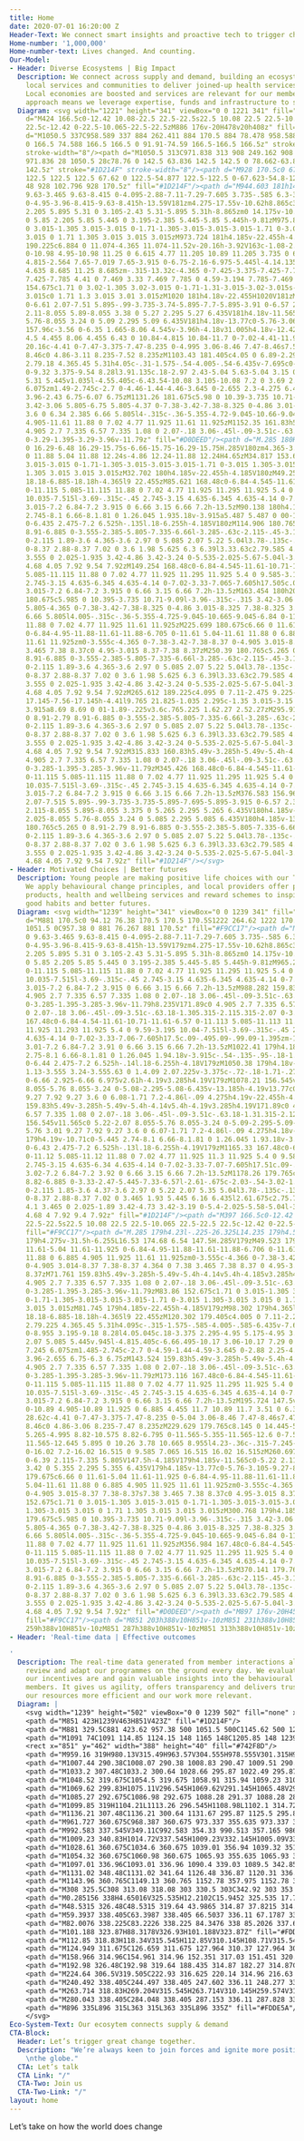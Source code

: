 ```yaml
---
title: Home
date: 2020-07-01 16:20:00 Z
Header-Text: We connect smart insights and proactive tech to trigger change. For good.
Home-number: '1,000,000'
Home-number-text: Lives changed. And counting.
Our-Model:
- Header: Diverse Ecosystems | Big Impact
  Description: We connect across supply and demand, building an ecosystem of partners,
    local services and communities to deliver joined-up health services on the ground.
    Local economies are boosted and services are relevant for our members. This ecosystem
    approach means we leverage expertise, funds and infrastructure to scale fast.
  Diagram: <svg width="1221" height="341" viewBox="0 0 1221 341" fill="none" xmlns="http://www.w3.org/2000/svg"><path
    d="M424 166.5c0-12.42 10.08-22.5 22.5-22.5s22.5 10.08 22.5 22.5-10.065 22.5-22.5
    22.5c-12.42 0-22.5-10.065-22.5-22.5zM886 176v-20H478v20h408z" fill="#1D214F"/><path
    d="M1050.5 337C958.589 337 884 262.411 884 170.5 884 78.478 958.588 4 1050.5 4c92.02
    0 166.5 74.588 166.5 166.5 0 91.91-74.59 166.5-166.5 166.5z" stroke="#1D214F"
    stroke-width="8"/><path d="M1050.5 313C971.838 313 908 249.162 908 170.5 908 91.743
    971.836 28 1050.5 28c78.76 0 142.5 63.836 142.5 142.5 0 78.662-63.84 142.5-142.5
    142.5z" stroke="#1D214F" stroke-width="8"/><path d="M928 170.5c0 67.623 54.877
    122.5 122.5 122.5 67.62 0 122.5-54.877 122.5-122.5 0-67.623-54.8-122.5-122.5-122.5C982.877
    48 928 102.796 928 170.5z" fill="#1D214F"/><path d="M944.603 181h14.58c5.67 0
    9.63-3.465 9.63-8.415 0-4.095-2.88-7.11-7.29-7.605 3.735-.585 6.3-3.465 6.3-7.065
    0-4.95-3.96-8.415-9.63-8.415h-13.59V181zm4.275-17.55v-10.62h8.865c3.465 0 5.895
    2.205 5.895 5.31 0 3.105-2.43 5.31-5.895 5.31h-8.865zm0 14.175v-10.89h9.81c3.465
    0 5.85 2.205 5.85 5.445 0 3.195-2.385 5.445-5.85 5.445h-9.81zM975.839 154.675c1.71
    0 3.015-1.305 3.015-3.015 0-1.71-1.305-3.015-3.015-3.015-1.71 0-3.015 1.305-3.015
    3.015 0 1.71 1.305 3.015 3.015 3.015zM973.724 181h4.185v-22.455h-4.185V181zM994.556
    190.225c6.884 0 11.074-4.365 11.074-11.52v-20.16h-3.92V163c-1.08-2.97-4.499-5.13-8.099-5.13-6.48
    0-10.98 4.95-10.98 11.25 0 6.615 4.77 11.205 10.89 11.205 3.735 0 6.839-2.16 7.919-4.95v3.825c0
    4.815-2.564 7.65-7.019 7.65-3.915 0-6.75-2.16-6.975-5.445l-4.14.135c.18 5.265
    4.635 8.685 11.25 8.685zm-.315-13.32c-4.365 0-7.425-3.375-7.425-7.785 0-4.59 3.195-7.785
    7.425-7.785 4.41 0 7.469 3.33 7.469 7.785 0 4.59-3.194 7.785-7.469 7.785zM1022.11
    154.675c1.71 0 3.02-1.305 3.02-3.015 0-1.71-1.31-3.015-3.02-3.015s-3.01 1.305-3.01
    3.015c0 1.71 1.3 3.015 3.01 3.015zM1020 181h4.18v-22.455H1020V181zM1056.13 157.96c-4
    0-6.61 2.07-7.51 5.895-.99-3.735-3.74-5.895-7.7-5.895-3.91 0-6.57 2.34-7.38 6.39l.14-5.805h-4.19V181h4.19v-11.565c0-5.22
    2.11-8.055 5.89-8.055 3.38 0 5.27 2.295 5.27 6.435V181h4.18v-11.565c0-5.22 2.03-8.055
    5.76-8.055 3.24 0 5.09 2.295 5.09 6.435V181h4.18v-13.77c0-5.76-3.06-9.27-7.92-9.27zM1081.37
    157.96c-3.56 0-6.35 1.665-8.06 4.545v-3.96h-4.18v31.005h4.18v-12.42c1.71 2.835
    4.5 4.455 8.06 4.455 6.43 0 10.84-4.815 10.84-11.7 0-7.02-4.41-11.925-10.84-11.925zm-.86
    20.16c-4.41 0-7.47-3.375-7.47-8.235 0-4.995 3.06-8.46 7.47-8.46s7.52 3.42 7.52
    8.46c0 4.86-3.11 8.235-7.52 8.235zM1103.43 181.405c4.05 0 6.89-2.295 7.61-5.715h.13c0
    2.79.18 4.365.45 5.31h4.05c-.31-1.575-.54-4.005-.54-6.435v-7.695c0-5.31-3.91-9-9.49-9-5.45
    0-9.32 3.375-9.54 8.28l3.91.135c.18-2.97 2.43-5.04 5.63-5.04 3.15 0 5.31 2.25
    5.31 5.445v1.035l-4.55.405c-6.43.54-10.08 3.105-10.08 7.2 0 3.69 2.75 6.075 7.11
    6.075zm1.49-2.745c-2.7 0-4.46-1.44-4.46-3.645 0-2.655 2.3-4.275 6.44-4.635l4.09-.36v1.89c0
    3.96-2.43 6.75-6.07 6.75zM1131.26 181.675c5.98 0 10.39-3.735 10.71-9.09l-3.96-.315c-.32
    3.42-3.06 5.805-6.75 5.805-4.37 0-7.38-3.42-7.38-8.325 0-4.86 3.01-8.325 7.38-8.325
    3.6 0 6.34 2.385 6.66 5.805l4-.315c-.36-5.355-4.72-9.045-10.66-9.045-6.84 0-11.61
    4.905-11.61 11.88 0 7.02 4.77 11.925 11.61 11.925zM1152.35 161.83h5.49v-3.285h-5.49v-5.4h-4.14v5.4h-4.18v3.285h4.18V173.89c0
    4.905 2.7 7.335 6.57 7.335 1.08 0 2.07-.18 3.06-.45l-.09-3.51c-.63.18-1.3.315-2.11.315-2.07
    0-3.29-1.395-3.29-3.96v-11.79z" fill="#D0DEED"/><path d="M.285 180H11.76c9.63
    0 16.29-6.48 16.29-15.75s-6.66-15.75-16.29-15.75H.285V180zm4.365-3.51v-24.48h7.065c7.02
    0 11.88 5.04 11.88 12.24s-4.86 12.24-11.88 12.24H4.65zM34.817 153.675c1.71 0 3.015-1.305
    3.015-3.015 0-1.71-1.305-3.015-3.015-3.015-1.71 0-3.015 1.305-3.015 3.015 0 1.71
    1.305 3.015 3.015 3.015zM32.702 180h4.185v-22.455h-4.185V180zM49.259 180h4.365l9.045-22.455h-4.275l-6.885
    18.18-6.885-18.18h-4.365l9 22.455zM85.621 168.48c0-6.84-4.545-11.61-10.71-11.61-6.57
    0-11.115 5.085-11.115 11.88 0 7.02 4.77 11.925 11.295 11.925 5.4 0 9.585-3.195
    10.035-7.515l-3.69-.315c-.45 2.745-3.15 4.635-6.345 4.635-4.14 0-7.02-3.33-7.065-7.605h17.505c.09-.495.09-.99.09-1.395zm-17.595-1.26c.18-4.275
    3.015-7.2 6.84-7.2 3.915 0 6.66 3.15 6.66 7.2h-13.5zM90.138 180h4.185v-10.71c0-5.445
    2.745-8.1 6.66-8.1.81 0 1.26.045 1.935.18v-3.915a5.487 5.487 0 00-1.44-.18c-3.735
    0-6.435 2.475-7.2 6.525h-.135l.18-6.255h-4.185V180zM114.906 180.765c5.265 0 8.91-2.79
    8.91-6.885 0-3.555-2.385-5.805-7.335-6.66l-3.285-.63c-2.115-.45-3.105-1.485-3.105-3.24
    0-2.115 1.89-3.6 4.365-3.6 2.97 0 5.085 2.07 5.22 5.04l3.78-.135c-.135-4.635-3.825-7.875-9-7.875-4.86
    0-8.37 2.88-8.37 7.02 0 3.6 1.98 5.625 6.3 6.39l3.33.63c2.79.585 4.05 1.575 4.05
    3.555 0 2.025-1.935 3.42-4.86 3.42-3.24 0-5.535-2.025-5.67-5.04l-3.87.09c.135
    4.68 4.05 7.92 9.54 7.92zM149.254 168.48c0-6.84-4.545-11.61-10.71-11.61-6.57 0-11.115
    5.085-11.115 11.88 0 7.02 4.77 11.925 11.295 11.925 5.4 0 9.585-3.195 10.035-7.515l-3.69-.315c-.45
    2.745-3.15 4.635-6.345 4.635-4.14 0-7.02-3.33-7.065-7.605h17.505c.09-.495.09-.99.09-1.395zm-17.595-1.26c.18-4.275
    3.015-7.2 6.84-7.2 3.915 0 6.66 3.15 6.66 7.2h-13.5zM163.454 180h20.97v-3.51h-16.56v-10.935h14.985v-3.24h-14.985v-10.35h16.29V148.5h-20.7V180zM199.991
    180.675c5.985 0 10.395-3.735 10.71-9.09l-3.96-.315c-.315 3.42-3.06 5.805-6.75
    5.805-4.365 0-7.38-3.42-7.38-8.325 0-4.86 3.015-8.325 7.38-8.325 3.6 0 6.345 2.385
    6.66 5.805l4.005-.315c-.36-5.355-4.725-9.045-10.665-9.045-6.84 0-11.61 4.905-11.61
    11.88 0 7.02 4.77 11.925 11.61 11.925zM225.699 180.675c6.66 0 11.61-5.04 11.61-11.925
    0-6.84-4.95-11.88-11.61-11.88-6.705 0-11.61 5.04-11.61 11.88 0 6.885 4.905 11.925
    11.61 11.925zm0-3.555c-4.365 0-7.38-3.42-7.38-8.37 0-4.905 3.015-8.37 7.38-8.37s7.38
    3.465 7.38 8.37c0 4.95-3.015 8.37-7.38 8.37zM250.39 180.765c5.265 0 8.91-2.79
    8.91-6.885 0-3.555-2.385-5.805-7.335-6.66l-3.285-.63c-2.115-.45-3.105-1.485-3.105-3.24
    0-2.115 1.89-3.6 4.365-3.6 2.97 0 5.085 2.07 5.22 5.04l3.78-.135c-.135-4.635-3.825-7.875-9-7.875-4.86
    0-8.37 2.88-8.37 7.02 0 3.6 1.98 5.625 6.3 6.39l3.33.63c2.79.585 4.05 1.575 4.05
    3.555 0 2.025-1.935 3.42-4.86 3.42-3.24 0-5.535-2.025-5.67-5.04l-3.87.09c.135
    4.68 4.05 7.92 9.54 7.92zM265.612 189.225c4.095 0 7.11-2.475 9.225-7.605l10.17-24.075h-4.275l-6.975
    17.145-7.56-17.145h-4.41l9.765 21.825-1.035 2.295c-1.35 3.015-3.15 3.915-5.535
    3.915a8.69 8.69 0 01-1.89-.225v3.6c.765.225 1.62.27 2.52.27zM295.917 180.765c5.265
    0 8.91-2.79 8.91-6.885 0-3.555-2.385-5.805-7.335-6.66l-3.285-.63c-2.115-.45-3.105-1.485-3.105-3.24
    0-2.115 1.89-3.6 4.365-3.6 2.97 0 5.085 2.07 5.22 5.04l3.78-.135c-.135-4.635-3.825-7.875-9-7.875-4.86
    0-8.37 2.88-8.37 7.02 0 3.6 1.98 5.625 6.3 6.39l3.33.63c2.79.585 4.05 1.575 4.05
    3.555 0 2.025-1.935 3.42-4.86 3.42-3.24 0-5.535-2.025-5.67-5.04l-3.87.09c.135
    4.68 4.05 7.92 9.54 7.92zM315.833 160.83h5.49v-3.285h-5.49v-5.4h-4.14v5.4h-4.185v3.285h4.185V172.89c0
    4.905 2.7 7.335 6.57 7.335 1.08 0 2.07-.18 3.06-.45l-.09-3.51c-.63.18-1.305.315-2.115.315-2.07
    0-3.285-1.395-3.285-3.96v-11.79zM345.426 168.48c0-6.84-4.545-11.61-10.71-11.61-6.57
    0-11.115 5.085-11.115 11.88 0 7.02 4.77 11.925 11.295 11.925 5.4 0 9.585-3.195
    10.035-7.515l-3.69-.315c-.45 2.745-3.15 4.635-6.345 4.635-4.14 0-7.02-3.33-7.065-7.605h17.505c.09-.495.09-.99.09-1.395zm-17.595-1.26c.18-4.275
    3.015-7.2 6.84-7.2 3.915 0 6.66 3.15 6.66 7.2h-13.5zM376.583 156.96c-4.005 0-6.615
    2.07-7.515 5.895-.99-3.735-3.735-5.895-7.695-5.895-3.915 0-6.57 2.34-7.38 6.39l.135-5.805h-4.185V180h4.185v-11.565c0-5.22
    2.115-8.055 5.895-8.055 3.375 0 5.265 2.295 5.265 6.435V180h4.185v-11.565c0-5.22
    2.025-8.055 5.76-8.055 3.24 0 5.085 2.295 5.085 6.435V180h4.185v-13.77c0-5.76-3.06-9.27-7.92-9.27zM398.222
    180.765c5.265 0 8.91-2.79 8.91-6.885 0-3.555-2.385-5.805-7.335-6.66l-3.285-.63c-2.115-.45-3.105-1.485-3.105-3.24
    0-2.115 1.89-3.6 4.365-3.6 2.97 0 5.085 2.07 5.22 5.04l3.78-.135c-.135-4.635-3.825-7.875-9-7.875-4.86
    0-8.37 2.88-8.37 7.02 0 3.6 1.98 5.625 6.3 6.39l3.33.63c2.79.585 4.05 1.575 4.05
    3.555 0 2.025-1.935 3.42-4.86 3.42-3.24 0-5.535-2.025-5.67-5.04l-3.87.09c.135
    4.68 4.05 7.92 9.54 7.92z" fill="#1D214F"/></svg>
- Header: Motivated Choices | Better futures
  Description: Young people are making positive life choices with our Tiko platform.
    We apply behavioural change principles, and local providers offer popular local
    products, health and wellbeing services and reward schemes to inspire lasting
    good habits and better futures.
  Diagram: <svg width="1239" height="341" viewBox="0 0 1239 341" fill="none" xmlns="http://www.w3.org/2000/svg"><path
    d="M881 170.5c0 94.12 76.38 170.5 170.5 170.5S1222 264.62 1222 170.5 1145.73 0
    1051.5 0C957.38 0 881 76.267 881 170.5z" fill="#F9CC17"/><path d="M915.285 179h14.58c5.67
    0 9.63-3.465 9.63-8.415 0-4.095-2.88-7.11-7.29-7.605 3.735-.585 6.3-3.465 6.3-7.065
    0-4.95-3.96-8.415-9.63-8.415h-13.59V179zm4.275-17.55v-10.62h8.865c3.465 0 5.895
    2.205 5.895 5.31 0 3.105-2.43 5.31-5.895 5.31h-8.865zm0 14.175v-10.89h9.81c3.465
    0 5.85 2.205 5.85 5.445 0 3.195-2.385 5.445-5.85 5.445h-9.81zM965.201 167.48c0-6.84-4.545-11.61-10.71-11.61-6.57
    0-11.115 5.085-11.115 11.88 0 7.02 4.77 11.925 11.295 11.925 5.4 0 9.585-3.195
    10.035-7.515l-3.69-.315c-.45 2.745-3.15 4.635-6.345 4.635-4.14 0-7.02-3.33-7.065-7.605h17.505c.09-.495.09-.99.09-1.395zm-17.595-1.26c.18-4.275
    3.015-7.2 6.84-7.2 3.915 0 6.66 3.15 6.66 7.2h-13.5zM988.282 159.83h5.49v-3.285h-5.49v-5.4h-4.14v5.4h-8.235v-5.4h-4.14v5.4h-4.185v3.285h4.185V171.89c0
    4.905 2.7 7.335 6.57 7.335 1.08 0 2.07-.18 3.06-.45l-.09-3.51c-.63.18-1.305.315-2.115.315-2.07
    0-3.285-1.395-3.285-3.96v-11.79h8.235V171.89c0 4.905 2.7 7.335 6.57 7.335 1.08
    0 2.07-.18 3.06-.45l-.09-3.51c-.63.18-1.305.315-2.115.315-2.07 0-3.285-1.395-3.285-3.96v-11.79zM1017.89
    167.48c0-6.84-4.54-11.61-10.71-11.61-6.57 0-11.113 5.085-11.113 11.88 0 7.02 4.773
    11.925 11.293 11.925 5.4 0 9.59-3.195 10.04-7.515l-3.69-.315c-.45 2.745-3.15 4.635-6.35
    4.635-4.14 0-7.02-3.33-7.06-7.605h17.5c.09-.495.09-.99.09-1.395zm-17.59-1.26c.18-4.275
    3.01-7.2 6.84-7.2 3.91 0 6.66 3.15 6.66 7.2h-13.5zM1022.41 179h4.18v-10.71c0-5.445
    2.75-8.1 6.66-8.1.81 0 1.26.045 1.94.18v-3.915c-.54-.135-.95-.18-1.44-.18-3.74
    0-6.44 2.475-7.2 6.525h-.14l.18-6.255h-4.18V179zM1050.38 179h4.18v-19.17h5.04v-3.285h-5.04v-2.61c0-2.205
    1.13-3.555 3.24-3.555.63 0 1.4.09 2.07.225v-3.375c-.72-.18-1.71-.27-2.83-.27-3.87
    0-6.66 2.925-6.66 6.975v2.61h-4.19v3.285h4.19V179zM1078.21 156.545v11.565c0 5.22-2.07
    8.055-5.76 8.055-3.24 0-5.08-2.295-5.08-6.435v-13.185h-4.19v13.77c0 5.76 3.02
    9.27 7.92 9.27 3.6 0 6.08-1.71 7.2-4.86l-.09 4.275h4.19v-22.455h-4.19zM1094.87
    159.83h5.49v-3.285h-5.49v-5.4h-4.14v5.4h-4.19v3.285h4.19V171.89c0 4.905 2.7 7.335
    6.57 7.335 1.08 0 2.07-.18 3.06-.45l-.09-3.51c-.63.18-1.31.315-2.12.315-2.07 0-3.28-1.395-3.28-3.96v-11.79zM1119.66
    156.545v11.565c0 5.22-2.07 8.055-5.76 8.055-3.24 0-5.09-2.295-5.09-6.435v-13.185h-4.18v13.77c0
    5.76 3.01 9.27 7.92 9.27 3.6 0 6.07-1.71 7.2-4.86l-.09 4.275h4.18v-22.455h-4.18zM1129.15
    179h4.19v-10.71c0-5.445 2.74-8.1 6.66-8.1.81 0 1.26.045 1.93.18v-3.915c-.54-.135-.94-.18-1.44-.18-3.73
    0-6.43 2.475-7.2 6.525h-.13l.18-6.255h-4.19V179zM1165.33 167.48c0-6.84-4.55-11.61-10.71-11.61-6.57
    0-11.12 5.085-11.12 11.88 0 7.02 4.77 11.925 11.3 11.925 5.4 0 9.58-3.195 10.03-7.515l-3.69-.315c-.45
    2.745-3.15 4.635-6.34 4.635-4.14 0-7.02-3.33-7.07-7.605h17.51c.09-.495.09-.99.09-1.395zm-17.6-1.26c.18-4.275
    3.02-7.2 6.84-7.2 3.92 0 6.66 3.15 6.66 7.2h-13.5zM1178.26 179.765c5.18 0 8.82-2.79
    8.82-6.885 0-3.33-2.47-5.445-7.33-6.57l-2.61-.675c-2.03-.54-3.02-1.62-3.02-3.285
    0-2.115 1.85-3.6 4.37-3.6 2.97 0 5.22 2.07 5.35 5.04l3.78-.135c-.13-4.635-3.91-7.875-9.13-7.875-4.91
    0-8.37 2.88-8.37 7.02 0 3.465 1.93 5.445 6.16 6.435l2.61.675c2.75.72 4.1 1.665
    4.1 3.465 0 2.025-1.89 3.42-4.73 3.42-3.19 0-5.4-2.025-5.58-5.04l-3.82.09c.13
    4.68 4 7.92 9.4 7.92z" fill="#1D214F"/><path d="M397 166.5c0-12.42 10.08-22.5
    22.5-22.5s22.5 10.08 22.5 22.5-10.065 22.5-22.5 22.5c-12.42 0-22.5-10.065-22.5-22.5z"
    fill="#F9CC17"/><path d="M.285 179h4.23l-.225-26.325L14.235 179h4.59l9.945-26.325L28.545
    179h4.275v-31.5h-6.255L16.53 174.68 6.54 147.5H.285V179zM49.523 179.675c6.66 0
    11.61-5.04 11.61-11.925 0-6.84-4.95-11.88-11.61-11.88-6.706 0-11.61 5.04-11.61
    11.88 0 6.885 4.905 11.925 11.61 11.925zm0-3.555c-4.366 0-7.38-3.42-7.38-8.37
    0-4.905 3.014-8.37 7.38-8.37 4.364 0 7.38 3.465 7.38 8.37 0 4.95-3.015 8.37-7.38
    8.37zM71.761 159.83h5.49v-3.285h-5.49v-5.4h-4.14v5.4h-4.185v3.285h4.185V171.89c0
    4.905 2.7 7.335 6.57 7.335 1.08 0 2.07-.18 3.06-.45l-.09-3.51c-.63.18-1.305.315-2.115.315-2.07
    0-3.285-1.395-3.285-3.96v-11.79zM83.86 152.675c1.71 0 3.015-1.305 3.015-3.015
    0-1.71-1.305-3.015-3.015-3.015-1.71 0-3.015 1.305-3.015 3.015 0 1.71 1.305 3.015
    3.015 3.015zM81.745 179h4.185v-22.455h-4.185V179zM98.302 179h4.365l9.045-22.455h-4.275l-6.885
    18.18-6.885-18.18h-4.365l9 22.455zM120.302 179.405c4.005 0 7.11-2.295 7.785-5.715h.135c0
    2.79.225 4.365.45 5.31h4.095c-.315-1.575-.585-4.005-.585-6.435v-7.695c0-5.535-3.42-9-9.27-9-4.995
    0-8.955 3.195-9.18 8.28l4.05.045c.18-3.375 2.295-4.95 5.175-4.95 3.195 0 5.085
    2.07 5.085 5.445v.945l-4.815.405c-6.66.495-10.17 3.06-10.17 7.29 0 3.69 2.88 6.075
    7.245 6.075zm1.485-2.745c-2.7 0-4.59-1.44-4.59-3.645 0-2.88 2.25-4.365 6.57-4.725l4.32-.36v1.98c0
    3.96-2.655 6.75-6.3 6.75zM143.524 159.83h5.49v-3.285h-5.49v-5.4h-4.14v5.4h-4.185v3.285h4.185V171.89c0
    4.905 2.7 7.335 6.57 7.335 1.08 0 2.07-.18 3.06-.45l-.09-3.51c-.63.18-1.305.315-2.115.315-2.07
    0-3.285-1.395-3.285-3.96v-11.79zM173.116 167.48c0-6.84-4.545-11.61-10.71-11.61-6.57
    0-11.115 5.085-11.115 11.88 0 7.02 4.77 11.925 11.295 11.925 5.4 0 9.585-3.195
    10.035-7.515l-3.69-.315c-.45 2.745-3.15 4.635-6.345 4.635-4.14 0-7.02-3.33-7.065-7.605h17.505c.09-.495.09-.99.09-1.395zm-17.595-1.26c.18-4.275
    3.015-7.2 6.84-7.2 3.915 0 6.66 3.15 6.66 7.2h-13.5zM195.724 147.5v13.005c-1.71-2.88-4.5-4.545-8.01-4.545-6.435
    0-10.89 4.905-10.89 11.925 0 6.885 4.455 11.7 10.89 11.7 3.51 0 6.3-1.62 8.01-4.455V179h4.185v-31.5h-4.185zm-7.2
    28.62c-4.41 0-7.47-3.375-7.47-8.235 0-5.04 3.06-8.46 7.47-8.46s7.47 3.465 7.47
    8.46c0 4.86-3.06 8.235-7.47 8.235zM229.629 179.765c8.145 0 14.445-5.4 14.85-12.42l-4.275-.315c-.45
    5.265-4.995 8.82-10.575 8.82-6.795 0-11.565-5.355-11.565-12.6 0-7.515 4.995-12.645
    11.565-12.645 5.895 0 10.26 3.78 10.665 8.955l4.23-.36c-.315-7.245-6.885-12.465-14.895-12.465-9.225
    0-16.02 7.2-16.02 16.515 0 9.585 7.065 16.515 16.02 16.515zM260.697 155.96c-3.78
    0-6.39 2.115-7.335 5.805V147.5h-4.185V179h4.185v-11.565c0-5.22 2.115-8.055 5.94-8.055
    3.42 0 5.355 2.295 5.355 6.435V179h4.185v-13.77c0-5.76-3.105-9.27-8.145-9.27zM284.718
    179.675c6.66 0 11.61-5.04 11.61-11.925 0-6.84-4.95-11.88-11.61-11.88-6.705 0-11.61
    5.04-11.61 11.88 0 6.885 4.905 11.925 11.61 11.925zm0-3.555c-4.365 0-7.38-3.42-7.38-8.37
    0-4.905 3.015-8.37 7.38-8.37s7.38 3.465 7.38 8.37c0 4.95-3.015 8.37-7.38 8.37zM302.883
    152.675c1.71 0 3.015-1.305 3.015-3.015 0-1.71-1.305-3.015-3.015-3.015-1.71 0-3.015
    1.305-3.015 3.015 0 1.71 1.305 3.015 3.015 3.015zM300.768 179h4.185v-22.455h-4.185V179zM321.061
    179.675c5.985 0 10.395-3.735 10.71-9.09l-3.96-.315c-.315 3.42-3.06 5.805-6.75
    5.805-4.365 0-7.38-3.42-7.38-8.325 0-4.86 3.015-8.325 7.38-8.325 3.6 0 6.345 2.385
    6.66 5.805l4.005-.315c-.36-5.355-4.725-9.045-10.665-9.045-6.84 0-11.61 4.905-11.61
    11.88 0 7.02 4.77 11.925 11.61 11.925zM356.984 167.48c0-6.84-4.545-11.61-10.71-11.61-6.57
    0-11.115 5.085-11.115 11.88 0 7.02 4.77 11.925 11.295 11.925 5.4 0 9.585-3.195
    10.035-7.515l-3.69-.315c-.45 2.745-3.15 4.635-6.345 4.635-4.14 0-7.02-3.33-7.065-7.605h17.505c.09-.495.09-.99.09-1.395zm-17.595-1.26c.18-4.275
    3.015-7.2 6.84-7.2 3.915 0 6.66 3.15 6.66 7.2h-13.5zM370.141 179.765c5.265 0 8.91-2.79
    8.91-6.885 0-3.555-2.385-5.805-7.335-6.66l-3.285-.63c-2.115-.45-3.105-1.485-3.105-3.24
    0-2.115 1.89-3.6 4.365-3.6 2.97 0 5.085 2.07 5.22 5.04l3.78-.135c-.135-4.635-3.825-7.875-9-7.875-4.86
    0-8.37 2.88-8.37 7.02 0 3.6 1.98 5.625 6.3 6.39l3.33.63c2.79.585 4.05 1.575 4.05
    3.555 0 2.025-1.935 3.42-4.86 3.42-3.24 0-5.535-2.025-5.67-5.04l-3.87.09c.135
    4.68 4.05 7.92 9.54 7.92z" fill="#D0DEED"/><path d="M897 176v-20H451v20h446z"
    fill="#F9CC17"/><path d="M851 203h388v10H851v-10zM851 231h388v10H851v-10zM851
    259h388v10H851v-10zM851 287h388v10H851v-10zM851 313h388v10H851v-10z" fill="#1D214F"/></svg>
- Header: 'Real-time data | Effective outcomes

'
  Description: The real-time data generated from member interactions allows us to
    review and adapt our programmes on the ground every day. We evaluate how effective
    our incentives are and gain valuable insights into the behavioural trends of our
    members. It gives us agility, offers transparency and delivers trust. This makes
    our resources more efficient and our work more relevant.
  Diagram: |
    <svg width="1239" height="502" viewBox="0 0 1239 502" fill="none" xmlns="http://www.w3.org/2000/svg">
    <path d="M851 423H1239V463H851V423Z" fill="#1D214F"/>
    <path d="M881 329.5C881 423.62 957.38 500 1051.5 500C1145.62 500 1222 423.62 1222 329.5C1222 235.38 1145.73 159 1051.5 159C957.38 159 881 235.267 881 329.5Z" fill="#FDDE5A"/>
    <path d="M1091 74C1091 114.85 1124.15 148 1165 148C1205.85 148 1239 114.85 1239 74C1239 33.1504 1205.9 -1.44691e-06 1165 -3.23465e-06C1124.15 -5.02024e-06 1091 33.1014 1091 74Z" fill="#FDDE5A"/>
    <rect x="851" y="462" width="388" height="40" fill="#742F8D"/>
    <path d="M959.16 319H980.13V315.49H963.57V304.555H978.555V301.315H963.57V290.965H979.86V287.5H959.16V319Z" fill="#742F8D"/>
    <path d="M1007.44 290.38C1008.07 290.38 1008.83 290.47 1009.51 290.605V287.23C1008.79 287.05 1007.8 286.96 1006.67 286.96C1002.8 286.96 1000.01 289.885 1000.01 293.935V296.545H992.092V293.935C992.092 291.73 993.217 290.38 995.332 290.38C995.962 290.38 996.727 290.47 997.402 290.605V287.23C996.682 287.05 995.692 286.96 994.567 286.96C990.697 286.96 987.907 289.885 987.907 293.935V296.545H983.722V299.83H987.907V319H992.092V299.83H1000.01V319H1004.2V299.83H1009.24V296.545H1004.2V293.935C1004.2 291.73 1005.32 290.38 1007.44 290.38Z" fill="#742F8D"/>
    <path d="M1033.2 307.48C1033.2 300.64 1028.66 295.87 1022.49 295.87C1015.92 295.87 1011.38 300.955 1011.38 307.75C1011.38 314.77 1016.15 319.675 1022.67 319.675C1028.07 319.675 1032.26 316.48 1032.71 312.16L1029.02 311.845C1028.57 314.59 1025.87 316.48 1022.67 316.48C1018.53 316.48 1015.65 313.15 1015.61 308.875H1033.11C1033.2 308.38 1033.2 307.885 1033.2 307.48ZM1015.61 306.22C1015.79 301.945 1018.62 299.02 1022.45 299.02C1026.36 299.02 1029.11 302.17 1029.11 306.22H1015.61Z" fill="#742F8D"/>
    <path d="M1048.52 319.675C1054.5 319.675 1058.91 315.94 1059.23 310.585L1055.27 310.27C1054.95 313.69 1052.21 316.075 1048.52 316.075C1044.15 316.075 1041.14 312.655 1041.14 307.75C1041.14 302.89 1044.15 299.425 1048.52 299.425C1052.12 299.425 1054.86 301.81 1055.18 305.23L1059.18 304.915C1058.82 299.56 1054.46 295.87 1048.52 295.87C1041.68 295.87 1036.91 300.775 1036.91 307.75C1036.91 314.77 1041.68 319.675 1048.52 319.675Z" fill="#742F8D"/>
    <path d="M1069.62 299.83H1075.11V296.545H1069.62V291.145H1065.48V296.545H1061.29V299.83H1065.48V307.93V311.89C1065.48 316.795 1068.18 319.225 1072.05 319.225C1073.13 319.225 1074.12 319.045 1075.11 318.775L1075.02 315.265C1074.39 315.445 1073.71 315.58 1072.9 315.58C1070.83 315.58 1069.62 314.185 1069.62 311.62V307.93V299.83Z" fill="#742F8D"/>
    <path d="M1085.27 292.675C1086.98 292.675 1088.28 291.37 1088.28 289.66C1088.28 287.95 1086.98 286.645 1085.27 286.645C1083.56 286.645 1082.25 287.95 1082.25 289.66C1082.25 291.37 1083.56 292.675 1085.27 292.675ZM1078.29 318.73L1082.34 319.54L1089 296.815L1085 296.005L1078.29 318.73Z" fill="#742F8D"/>
    <path d="M1099.85 319H1104.21L1113.26 296.545H1108.98L1102.1 314.725L1095.21 296.545H1090.85L1099.85 319Z" fill="#742F8D"/>
    <path d="M1136.21 307.48C1136.21 300.64 1131.67 295.87 1125.5 295.87C1118.93 295.87 1114.39 300.955 1114.39 307.75C1114.39 314.77 1119.16 319.675 1125.68 319.675C1131.08 319.675 1135.27 316.48 1135.72 312.16L1132.03 311.845C1131.58 314.59 1128.88 316.48 1125.68 316.48C1121.54 316.48 1118.66 313.15 1118.62 308.875H1136.12C1136.21 308.38 1136.21 307.885 1136.21 307.48ZM1118.62 306.22C1118.8 301.945 1121.63 299.02 1125.46 299.02C1129.37 299.02 1132.12 302.17 1132.12 306.22H1118.62Z" fill="#742F8D"/>
    <path d="M961.727 360.675C968.387 360.675 973.337 355.635 973.337 348.75C973.337 341.91 968.387 336.87 961.727 336.87C955.022 336.87 950.117 341.91 950.117 348.75C950.117 355.635 955.022 360.675 961.727 360.675ZM961.727 357.12C957.362 357.12 954.347 353.7 954.347 348.75C954.347 343.845 957.362 340.38 961.727 340.38C966.092 340.38 969.107 343.845 969.107 348.75C969.107 353.7 966.092 357.12 961.727 357.12Z" fill="#742F8D"/>
    <path d="M992.583 337.545V349.11C992.583 354.33 990.513 357.165 986.823 357.165C983.583 357.165 981.738 354.87 981.738 350.73V337.545H977.553V351.315C977.553 357.075 980.568 360.585 985.473 360.585C989.073 360.585 991.548 358.875 992.673 355.725L992.583 360H996.768V337.545H992.583Z" fill="#742F8D"/>
    <path d="M1009.23 340.83H1014.72V337.545H1009.23V332.145H1005.09V337.545H1000.91V340.83H1005.09V348.93V352.89C1005.09 357.795 1007.79 360.225 1011.66 360.225C1012.74 360.225 1013.73 360.045 1014.72 359.775L1014.63 356.265C1014 356.445 1013.33 356.58 1012.52 356.58C1010.45 356.58 1009.23 355.185 1009.23 352.62V348.93V340.83Z" fill="#742F8D"/>
    <path d="M1028.61 360.675C1034.6 360.675 1039.01 356.94 1039.32 351.585L1035.36 351.27C1035.05 354.69 1032.3 357.075 1028.61 357.075C1024.25 357.075 1021.23 353.655 1021.23 348.75C1021.23 343.89 1024.25 340.425 1028.61 340.425C1032.21 340.425 1034.96 342.81 1035.27 346.23L1039.28 345.915C1038.92 340.56 1034.55 336.87 1028.61 336.87C1021.77 336.87 1017 341.775 1017 348.75C1017 355.77 1021.77 360.675 1028.61 360.675Z" fill="#742F8D"/>
    <path d="M1054.32 360.675C1060.98 360.675 1065.93 355.635 1065.93 348.75C1065.93 341.91 1060.98 336.87 1054.32 336.87C1047.62 336.87 1042.71 341.91 1042.71 348.75C1042.71 355.635 1047.62 360.675 1054.32 360.675ZM1054.32 357.12C1049.96 357.12 1046.94 353.7 1046.94 348.75C1046.94 343.845 1049.96 340.38 1054.32 340.38C1058.69 340.38 1061.7 343.845 1061.7 348.75C1061.7 353.7 1058.69 357.12 1054.32 357.12Z" fill="#742F8D"/>
    <path d="M1097.01 336.96C1093.01 336.96 1090.4 339.03 1089.5 342.855C1088.51 339.12 1085.76 336.96 1081.8 336.96C1077.89 336.96 1075.23 339.3 1074.42 343.35L1074.56 337.545H1070.37V360H1074.56V348.435C1074.56 343.215 1076.67 340.38 1080.45 340.38C1083.83 340.38 1085.72 342.675 1085.72 346.815V360H1089.9V348.435C1089.9 343.215 1091.93 340.38 1095.66 340.38C1098.9 340.38 1100.75 342.675 1100.75 346.815V360H1104.93V346.23C1104.93 340.47 1101.87 336.96 1097.01 336.96Z" fill="#742F8D"/>
    <path d="M1131.02 348.48C1131.02 341.64 1126.48 336.87 1120.31 336.87C1113.74 336.87 1109.2 341.955 1109.2 348.75C1109.2 355.77 1113.97 360.675 1120.49 360.675C1125.89 360.675 1130.08 357.48 1130.53 353.16L1126.84 352.845C1126.39 355.59 1123.69 357.48 1120.49 357.48C1116.35 357.48 1113.47 354.15 1113.43 349.875H1130.93C1131.02 349.38 1131.02 348.885 1131.02 348.48ZM1113.43 347.22C1113.61 342.945 1116.44 340.02 1120.27 340.02C1124.18 340.02 1126.93 343.17 1126.93 347.22H1113.43Z" fill="#742F8D"/>
    <path d="M1143.96 360.765C1149.13 360.765 1152.78 357.975 1152.78 353.88C1152.78 350.55 1150.3 348.435 1145.44 347.31L1142.83 346.635C1140.81 346.095 1139.82 345.015 1139.82 343.35C1139.82 341.235 1141.66 339.75 1144.18 339.75C1147.15 339.75 1149.4 341.82 1149.54 344.79L1153.32 344.655C1153.18 340.02 1149.4 336.78 1144.18 336.78C1139.28 336.78 1135.81 339.66 1135.81 343.8C1135.81 347.265 1137.75 349.245 1141.98 350.235L1144.59 350.91C1147.33 351.63 1148.68 352.575 1148.68 354.375C1148.68 356.4 1146.79 357.795 1143.96 357.795C1140.76 357.795 1138.56 355.77 1138.38 352.755L1134.55 352.845C1134.69 357.525 1138.56 360.765 1143.96 360.765Z" fill="#742F8D"/>
    <path d="M308 325.5C308 313.08 318.08 303 330.5 303C342.92 303 353 313.08 353 325.5C353 337.92 342.935 348 330.5 348C318.08 348 308 337.935 308 325.5Z" fill="#FDDE5A"/>
    <path d="M0.285156 338H4.65016V325.535H12.2102C15.9452 325.535 17.7002 326.975 18.0152 330.215L18.4202 335.21C18.5552 336.335 18.7352 337.325 18.9602 338H23.4152C23.1002 337.235 22.8752 336.155 22.7852 334.85L22.3352 329.855C22.0202 325.85 19.8602 323.825 15.7202 323.555C20.2652 323.105 23.4152 319.82 23.4152 315.59C23.4152 310.235 19.0502 306.5 12.7952 306.5H0.285156V338ZM4.65016 322.07V310.01H12.5702C16.3502 310.01 18.9602 312.485 18.9602 316.085C18.9602 319.64 16.3502 322.07 12.5702 322.07H4.65016Z" fill="#FDDE5A"/>
    <path d="M48.5315 326.48C48.5315 319.64 43.9865 314.87 37.8215 314.87C31.2515 314.87 26.7065 319.955 26.7065 326.75C26.7065 333.77 31.4765 338.675 38.0015 338.675C43.4015 338.675 47.5865 335.48 48.0365 331.16L44.3465 330.845C43.8965 333.59 41.1965 335.48 38.0015 335.48C33.8615 335.48 30.9815 332.15 30.9365 327.875H48.4415C48.5315 327.38 48.5315 326.885 48.5315 326.48ZM30.9365 325.22C31.1165 320.945 33.9515 318.02 37.7765 318.02C41.6915 318.02 44.4365 321.17 44.4365 325.22H30.9365Z" fill="#FDDE5A"/>
    <path d="M59.3937 338.405C63.3987 338.405 66.5037 336.11 67.1787 332.69H67.3137C67.3137 335.48 67.5387 337.055 67.7637 338H71.8587C71.5437 336.425 71.2737 333.995 71.2737 331.565V323.87C71.2737 318.335 67.8537 314.87 62.0037 314.87C57.0087 314.87 53.0487 318.065 52.8237 323.15L56.8737 323.195C57.0537 319.82 59.1687 318.245 62.0487 318.245C65.2437 318.245 67.1337 320.315 67.1337 323.69V324.635L62.3187 325.04C55.6587 325.535 52.1487 328.1 52.1487 332.33C52.1487 336.02 55.0287 338.405 59.3937 338.405ZM60.8787 335.66C58.1787 335.66 56.2887 334.22 56.2887 332.015C56.2887 329.135 58.5387 327.65 62.8587 327.29L67.1787 326.93V328.91C67.1787 332.87 64.5237 335.66 60.8787 335.66Z" fill="#FDDE5A"/>
    <path d="M82.0076 338.225C83.2226 338.225 84.3476 338 85.2026 337.685L85.0676 334.175C84.5276 334.4 83.9426 334.535 83.4026 334.535C81.5126 334.535 80.6126 333.365 80.6126 330.935V327.47V306.5H76.4276V327.47V331.745C76.4276 336.245 78.7226 338.225 82.0076 338.225Z" fill="#FDDE5A"/>
    <path d="M101.188 323.87H88.3178V326.93H101.188V323.87Z" fill="#FDDE5A"/>
    <path d="M112.85 318.83H118.34V315.545H112.85V310.145H108.71V315.545H104.525V318.83H108.71V326.93V330.89C108.71 335.795 111.41 338.225 115.28 338.225C116.36 338.225 117.35 338.045 118.34 337.775L118.25 334.265C117.62 334.445 116.945 334.58 116.135 334.58C114.065 334.58 112.85 333.185 112.85 330.62V326.93V318.83Z" fill="#FDDE5A"/>
    <path d="M124.949 311.675C126.659 311.675 127.964 310.37 127.964 308.66C127.964 306.95 126.659 305.645 124.949 305.645C123.239 305.645 121.934 306.95 121.934 308.66C121.934 310.37 123.239 311.675 124.949 311.675ZM122.834 338H127.019V315.545H122.834V338Z" fill="#FDDE5A"/>
    <path d="M158.966 314.96C154.961 314.96 152.351 317.03 151.451 320.855C150.461 317.12 147.716 314.96 143.756 314.96C139.841 314.96 137.186 317.3 136.376 321.35L136.511 315.545H132.326V338H136.511V326.435C136.511 321.215 138.626 318.38 142.406 318.38C145.781 318.38 147.671 320.675 147.671 324.815V338H151.856V326.435C151.856 321.215 153.881 318.38 157.616 318.38C160.856 318.38 162.701 320.675 162.701 324.815V338H166.886V324.23C166.886 318.47 163.826 314.96 158.966 314.96Z" fill="#FDDE5A"/>
    <path d="M192.98 326.48C192.98 319.64 188.435 314.87 182.27 314.87C175.7 314.87 171.155 319.955 171.155 326.75C171.155 333.77 175.925 338.675 182.45 338.675C187.85 338.675 192.035 335.48 192.485 331.16L188.795 330.845C188.345 333.59 185.645 335.48 182.45 335.48C178.31 335.48 175.43 332.15 175.385 327.875H192.89C192.98 327.38 192.98 326.885 192.98 326.48ZM175.385 325.22C175.565 320.945 178.4 318.02 182.225 318.02C186.14 318.02 188.885 321.17 188.885 325.22H175.385Z" fill="#FDDE5A"/>
    <path d="M224.64 306.5V319.505C222.93 316.625 220.14 314.96 216.63 314.96C210.195 314.96 205.74 319.865 205.74 326.885C205.74 333.77 210.195 338.585 216.63 338.585C220.14 338.585 222.93 336.965 224.64 334.13V338H228.825V333.23V306.5H224.64ZM217.44 335.12C213.03 335.12 209.97 331.745 209.97 326.885C209.97 321.845 213.03 318.425 217.44 318.425C221.85 318.425 224.91 321.89 224.91 326.885C224.91 331.745 221.85 335.12 217.44 335.12Z" fill="#FDDE5A"/>
    <path d="M240.492 338.405C244.497 338.405 247.602 336.11 248.277 332.69H248.412C248.412 335.48 248.637 337.055 248.862 338H252.957C252.642 336.425 252.372 333.995 252.372 331.565V323.87C252.372 318.335 248.952 314.87 243.102 314.87C238.107 314.87 234.147 318.065 233.922 323.15L237.972 323.195C238.152 319.82 240.267 318.245 243.147 318.245C246.342 318.245 248.232 320.315 248.232 323.69V324.635L243.417 325.04C236.757 325.535 233.247 328.1 233.247 332.33C233.247 336.02 236.127 338.405 240.492 338.405ZM241.977 335.66C239.277 335.66 237.387 334.22 237.387 332.015C237.387 329.135 239.637 327.65 243.957 327.29L248.277 326.93V328.91C248.277 332.87 245.622 335.66 241.977 335.66Z" fill="#FDDE5A"/>
    <path d="M263.714 318.83H269.204V315.545H263.714V310.145H259.574V315.545H255.389V318.83H259.574V326.93V330.89C259.574 335.795 262.274 338.225 266.144 338.225C267.224 338.225 268.214 338.045 269.204 337.775L269.114 334.265C268.484 334.445 267.809 334.58 266.999 334.58C264.929 334.58 263.714 333.185 263.714 330.62V326.93V318.83Z" fill="#FDDE5A"/>
    <path d="M280.043 338.405C284.048 338.405 287.153 336.11 287.828 332.69H287.963C287.963 335.48 288.188 337.055 288.413 338H292.508C292.193 336.425 291.923 333.995 291.923 331.565V323.87C291.923 318.335 288.503 314.87 282.653 314.87C277.658 314.87 273.698 318.065 273.473 323.15L277.523 323.195C277.703 319.82 279.818 318.245 282.698 318.245C285.893 318.245 287.783 320.315 287.783 323.69V324.635L282.968 325.04C276.308 325.535 272.798 328.1 272.798 332.33C272.798 336.02 275.678 338.405 280.043 338.405ZM281.528 335.66C278.828 335.66 276.938 334.22 276.938 332.015C276.938 329.135 279.188 327.65 283.508 327.29L287.828 326.93V328.91C287.828 332.87 285.173 335.66 281.528 335.66Z" fill="#FDDE5A"/>
    <path d="M896 335L896 315L363 315L363 335L896 335Z" fill="#FDDE5A"/>
    </svg>
Eco-System-Text: Our ecosytem connects supply & demand
CTA-Block:
  Header: Let’s trigger great change together.
  Description: "We’re always keen to join forces and ignite more positive impact across
    \nthe globe."
  CTA: Let’s talk
  CTA Link: "/"
  CTA-Two: Join us
  CTA-Two-Link: "/"
layout: home
---
```


Let’s take on how the world does change
